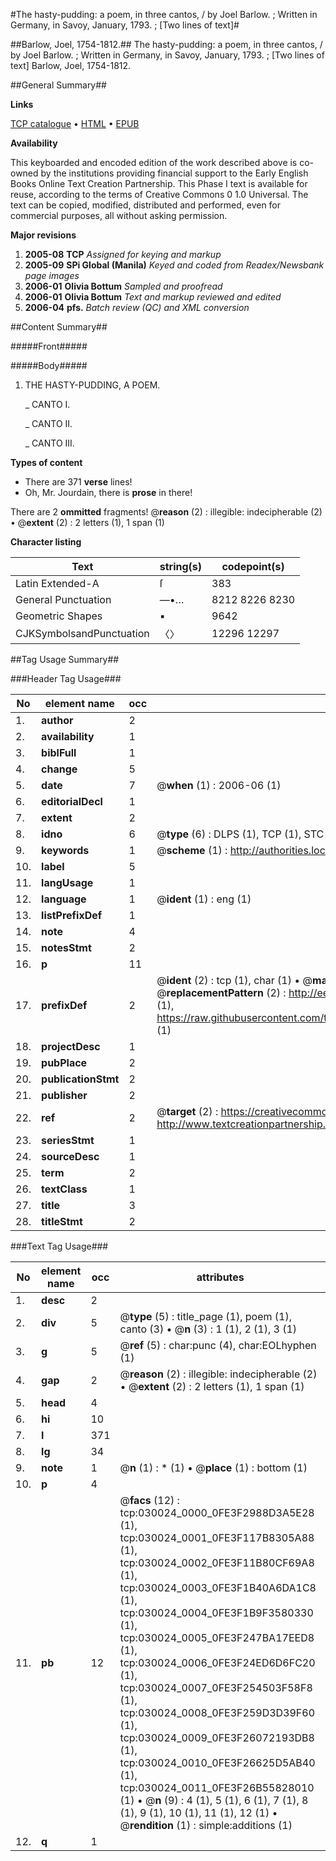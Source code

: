 #The hasty-pudding: a poem, in three cantos, / by Joel Barlow. ; Written in Germany, in Savoy, January, 1793. ; [Two lines of text]#

##Barlow, Joel, 1754-1812.##
The hasty-pudding: a poem, in three cantos, / by Joel Barlow. ; Written in Germany, in Savoy, January, 1793. ; [Two lines of text]
Barlow, Joel, 1754-1812.

##General Summary##

**Links**

[TCP catalogue](http://www.ota.ox.ac.uk/tcp/)  • 
[HTML](http://tei.it.ox.ac.uk/tcp/Texts-HTML/free/N22/N22717.html)  • 
[EPUB](http://tei.it.ox.ac.uk/tcp/Texts-EPUB/free/N22/N22717.epub)

**Availability**

This keyboarded and encoded edition of the
	       work described above is co-owned by the institutions
	       providing financial support to the Early English Books
	       Online Text Creation Partnership. This Phase I text is
	       available for reuse, according to the terms of Creative
	       Commons 0 1.0 Universal. The text can be copied,
	       modified, distributed and performed, even for
	       commercial purposes, all without asking permission.

**Major revisions**

1. __2005-08__ __TCP__ *Assigned for keying and markup*
1. __2005-09__ __SPi Global (Manila)__ *Keyed and coded from Readex/Newsbank page images*
1. __2006-01__ __Olivia Bottum__ *Sampled and proofread*
1. __2006-01__ __Olivia Bottum__ *Text and markup reviewed and edited*
1. __2006-04__ __pfs.__ *Batch review (QC) and XML conversion*

##Content Summary##

#####Front#####

#####Body#####

1. THE HASTY-PUDDING, A POEM.

    _ CANTO I.

    _ CANTO II.

    _ CANTO III.

**Types of content**

  * There are 371 **verse** lines!
  * Oh, Mr. Jourdain, there is **prose** in there!

There are 2 **ommitted** fragments! 
 @__reason__ (2) : illegible: indecipherable (2)  •  @__extent__ (2) : 2 letters (1), 1 span (1)

**Character listing**


|Text|string(s)|codepoint(s)|
|---|---|---|
|Latin Extended-A|ſ|383|
|General Punctuation|—•…|8212 8226 8230|
|Geometric Shapes|▪|9642|
|CJKSymbolsandPunctuation|〈〉|12296 12297|

##Tag Usage Summary##

###Header Tag Usage###

|No|element name|occ|attributes|
|---|---|---|---|
|1.|__author__|2||
|2.|__availability__|1||
|3.|__biblFull__|1||
|4.|__change__|5||
|5.|__date__|7| @__when__ (1) : 2006-06 (1)|
|6.|__editorialDecl__|1||
|7.|__extent__|2||
|8.|__idno__|6| @__type__ (6) : DLPS (1), TCP (1), STC (1), NOTIS (1), IMAGE-SET (1), EVANS-CITATION (1)|
|9.|__keywords__|1| @__scheme__ (1) : http://authorities.loc.gov/ (1)|
|10.|__label__|5||
|11.|__langUsage__|1||
|12.|__language__|1| @__ident__ (1) : eng (1)|
|13.|__listPrefixDef__|1||
|14.|__note__|4||
|15.|__notesStmt__|2||
|16.|__p__|11||
|17.|__prefixDef__|2| @__ident__ (2) : tcp (1), char (1)  •  @__matchPattern__ (2) : ([0-9\-]+):([0-9IVX]+) (1), (.+) (1)  •  @__replacementPattern__ (2) : http://eebo.chadwyck.com/downloadtiff?vid=$1&page=$2 (1), https://raw.githubusercontent.com/textcreationpartnership/Texts/master/tcpchars.xml#$1 (1)|
|18.|__projectDesc__|1||
|19.|__pubPlace__|2||
|20.|__publicationStmt__|2||
|21.|__publisher__|2||
|22.|__ref__|2| @__target__ (2) : https://creativecommons.org/publicdomain/zero/1.0/ (1), http://www.textcreationpartnership.org/docs/. (1)|
|23.|__seriesStmt__|1||
|24.|__sourceDesc__|1||
|25.|__term__|2||
|26.|__textClass__|1||
|27.|__title__|3||
|28.|__titleStmt__|2||


###Text Tag Usage###

|No|element name|occ|attributes|
|---|---|---|---|
|1.|__desc__|2||
|2.|__div__|5| @__type__ (5) : title_page (1), poem (1), canto (3)  •  @__n__ (3) : 1 (1), 2 (1), 3 (1)|
|3.|__g__|5| @__ref__ (5) : char:punc (4), char:EOLhyphen (1)|
|4.|__gap__|2| @__reason__ (2) : illegible: indecipherable (2)  •  @__extent__ (2) : 2 letters (1), 1 span (1)|
|5.|__head__|4||
|6.|__hi__|10||
|7.|__l__|371||
|8.|__lg__|34||
|9.|__note__|1| @__n__ (1) : * (1)  •  @__place__ (1) : bottom (1)|
|10.|__p__|4||
|11.|__pb__|12| @__facs__ (12) : tcp:030024_0000_0FE3F2988D3A5E28 (1), tcp:030024_0001_0FE3F117B8305A88 (1), tcp:030024_0002_0FE3F11B80CF69A8 (1), tcp:030024_0003_0FE3F1B40A6DA1C8 (1), tcp:030024_0004_0FE3F1B9F3580330 (1), tcp:030024_0005_0FE3F247BA17EED8 (1), tcp:030024_0006_0FE3F24ED6D6FC20 (1), tcp:030024_0007_0FE3F254503F58F8 (1), tcp:030024_0008_0FE3F259D3D39F60 (1), tcp:030024_0009_0FE3F26072193DB8 (1), tcp:030024_0010_0FE3F26625D5AB40 (1), tcp:030024_0011_0FE3F26B55828010 (1)  •  @__n__ (9) : 4 (1), 5 (1), 6 (1), 7 (1), 8 (1), 9 (1), 10 (1), 11 (1), 12 (1)  •  @__rendition__ (1) : simple:additions (1)|
|12.|__q__|1||
